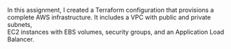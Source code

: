 In this assignment, I created a Terraform configuration that provisions a complete AWS infrastructure. It includes a VPC with public and private subnets,<br>
EC2 instances with EBS volumes, security groups, and an Application Load Balancer.
